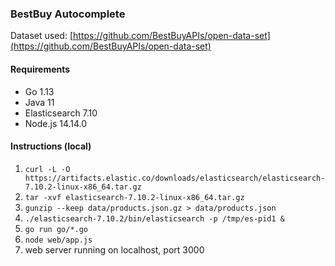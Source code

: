 ### BestBuy Autocomplete

Dataset used: [https://github.com/BestBuyAPIs/open-data-set](https://github.com/BestBuyAPIs/open-data-set)

#### Requirements
- Go 1.13
- Java 11
- Elasticsearch 7.10
- Node.js 14.14.0

#### Instructions (local)

1. `curl -L -O https://artifacts.elastic.co/downloads/elasticsearch/elasticsearch-7.10.2-linux-x86_64.tar.gz`
2. `tar -xvf elasticsearch-7.10.2-linux-x86_64.tar.gz`
3. `gunzip --keep data/products.json.gz > data/products.json`
4. `./elasticsearch-7.10.2/bin/elasticsearch -p /tmp/es-pid1 &`
5. `go run go/*.go`
6. `node web/app.js`
7. web server running on localhost, port 3000

